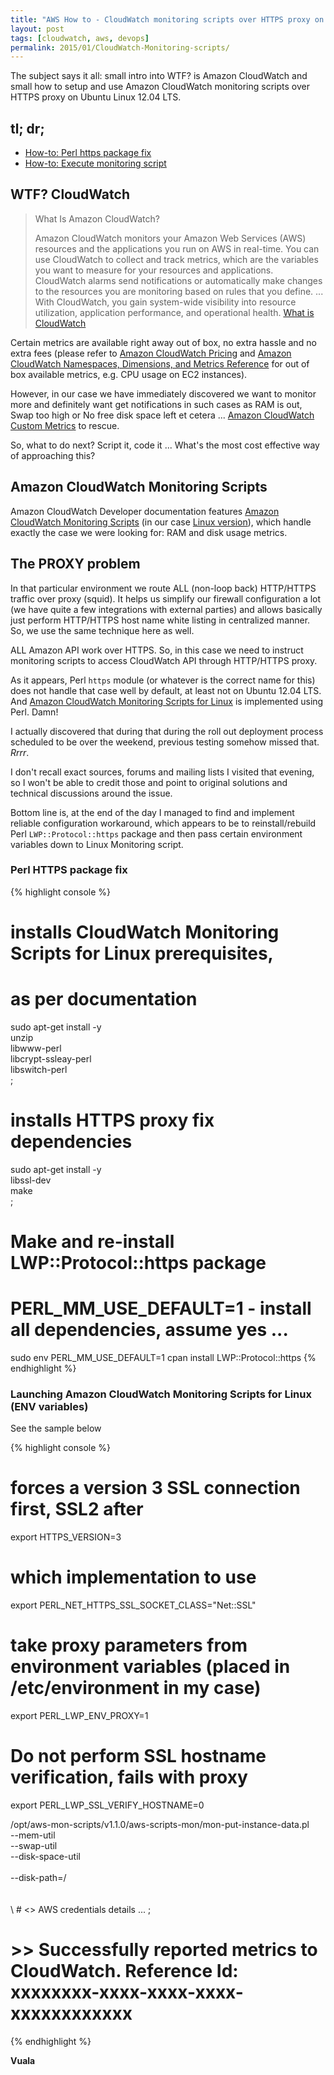 ```yaml
---
title: "AWS How to - CloudWatch monitoring scripts over HTTPS proxy on Ubuntu Linux (12.04 LTS)"
layout: post
tags: [cloudwatch, aws, devops]
permalink: 2015/01/CloudWatch-Monitoring-scripts/
---
```


The subject says it all: small intro into WTF? is Amazon CloudWatch and
small how to setup and use Amazon CloudWatch monitoring scripts over HTTPS
proxy on Ubuntu Linux 12.04 LTS.

## tl; dr; ##

* [How-to: Perl https package fix](#perl-https-package-fix)
* [How-to: Execute monitoring script](#launching-amazon-cloudwatch-monitoring-scripts-for-linux-(env-variables))

## WTF? CloudWatch ##

> What Is Amazon CloudWatch?
> 
> Amazon CloudWatch monitors your Amazon Web Services (AWS) resources and the
> applications you run on AWS in real-time. You can use CloudWatch to collect
> and track metrics, which are the variables you want to measure for your
> resources and applications. CloudWatch alarms send notifications or
> automatically make changes to the resources you are monitoring based on rules
> that you define. ... With CloudWatch, you gain system-wide visibility into
> resource utilization, application performance, and operational health.  [What
> is CloudWatch][1]

Certain metrics are available right away out of box, no extra hassle and
no extra fees (please refer to [Amazon CloudWatch Pricing][3] and [Amazon
CloudWatch Namespaces, Dimensions, and Metrics Reference][2] for out of
box available metrics, e.g. CPU usage on EC2 instances).

However, in our case we have immediately discovered we want to monitor more
and definitely want get notifications in such cases as RAM is out, Swap too
high or No free disk space left et cetera ... [Amazon CloudWatch Custom Metrics][4] to
rescue.

So, what to do next? Script it, code it ... What's the most cost effective way
of approaching this?

## Amazon CloudWatch Monitoring Scripts ##

Amazon CloudWatch Developer documentation features [Amazon CloudWatch
Monitoring Scripts][5] (in our case [Linux version][6]), which handle exactly
the case we were looking for: RAM and disk usage metrics.

## The PROXY problem ##

In that particular environment we route ALL (non-loop back) HTTP/HTTPS traffic
 over proxy (squid). It helps us simplify our firewall configuration a lot (we
 have quite a few integrations with external parties) and allows basically just
 perform HTTP/HTTPS host name white listing in centralized manner. So, we use the
 same technique here as well.
 
ALL Amazon API work over HTTPS. So, in this case we need to instruct monitoring
scripts to access CloudWatch API through HTTP/HTTPS proxy.

As it appears, Perl `https` module (or whatever is the correct name for
this) does not handle that case well by default, at least not on Ubuntu
12.04 LTS. And [Amazon CloudWatch Monitoring Scripts for Linux][6] is
implemented using Perl. Damn!

I actually discovered that during that during the roll out deployment
process scheduled to be over the weekend, previous testing somehow missed
that. _Rrrr_. 

I don't recall exact sources, forums and mailing lists I visited that
evening, so I won't be able to credit those and point to original
solutions and technical discussions around the issue.

Bottom line is, at the end of the day I managed to find and implement reliable
configuration workaround, which appears to be to reinstall/rebuild Perl
`LWP::Protocol::https` package and then pass certain environment variables down
to Linux Monitoring script.

### Perl HTTPS package fix ###

{% highlight console %}
# installs CloudWatch Monitoring Scripts for Linux prerequisites, 
# as per documentation
sudo apt-get install -y \
  unzip \
  libwww-perl \
  libcrypt-ssleay-perl \
  libswitch-perl \
 ;

# installs HTTPS proxy fix dependencies
sudo apt-get install -y \
  libssl-dev \
  make \
 ;

# Make and re-install LWP::Protocol::https package
# PERL_MM_USE_DEFAULT=1 - install all dependencies, assume yes ...
sudo env PERL_MM_USE_DEFAULT=1 cpan install LWP::Protocol::https
{% endhighlight %}

### Launching Amazon CloudWatch Monitoring Scripts for Linux (ENV variables) ###

See the sample below

{% highlight console %}
# forces a version 3 SSL connection first, SSL2 after
export HTTPS_VERSION=3 

# which implementation to use
export PERL_NET_HTTPS_SSL_SOCKET_CLASS="Net::SSL"
 
# take proxy parameters from environment variables (placed in /etc/environment in my case)
export PERL_LWP_ENV_PROXY=1 

# Do not perform SSL hostname verification, fails with proxy
export PERL_LWP_SSL_VERIFY_HOSTNAME=0 

/opt/aws-mon-scripts/v1.1.0/aws-scripts-mon/mon-put-instance-data.pl \
    --mem-util        \
    --swap-util       \
    --disk-space-util \
     \
    --disk-path=/ \
     \
     \
     \ # <<removed>> AWS credentials details ...
    ;

# >> Successfully reported metrics to CloudWatch. Reference Id: xxxxxxxx-xxxx-xxxx-xxxx-xxxxxxxxxxxx 
{% endhighlight %}

**Vuala**

<!-- references -->
[1]: http://docs.aws.amazon.com/AmazonCloudWatch/latest/DeveloperGuide/WhatIsCloudWatch.html "What is CloudWatch"
[2]: http://docs.aws.amazon.com/AmazonCloudWatch/latest/DeveloperGuide/CW_Support_For_AWS.html "Amazon CloudWatch Namespaces, Dimensions, and Metrics Reference"
[3]: http://aws.amazon.com/cloudwatch/pricing/ "Amazon CloudWatch Pricing"
[4]: http://docs.aws.amazon.com/AmazonCloudWatch/latest/DeveloperGuide/publishingMetrics.html "Amazon CloudWatch Cutom Metrics" 
[5]: http://docs.aws.amazon.com/AmazonCloudWatch/latest/DeveloperGuide/mon-scripts.html "Amazon CloudWatch Monitoring Scripts"
[6]: http://docs.aws.amazon.com/AmazonCloudWatch/latest/DeveloperGuide/mon-scripts-perl.html "Amazon CloudWatch Monitoring Scripts for Linux"

